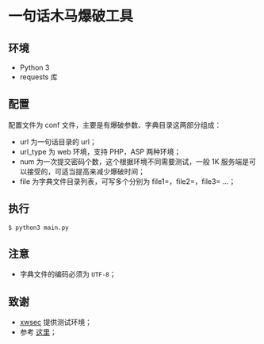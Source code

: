 # 一句话木马爆破工具

## 环境

* Python 3
* requests 库

## 配置

配置文件为 conf 文件，主要是有爆破参数、字典目录这两部分组成：

* url 为一句话目录的 url；
* url_type 为 web 环境，支持 PHP，ASP 两种环境；
* num 为一次提交密码个数，这个根据环境不同需要测试，一般 1K 服务端是可以接受的，可适当提高来减少爆破时间；
* file 为字典文件目录列表，可写多个分别为 file1=，file2=，file3= ...；

## 执行

```
$ python3 main.py
```

## 注意

* 字典文件的编码必须为 `UTF-8`；

## 致谢

* [xwsec](https://github.com/xwsec) 提供测试环境；
* 参考 [这里](http://bbs.ichunqiu.com/thread-16952-1-1.html)；